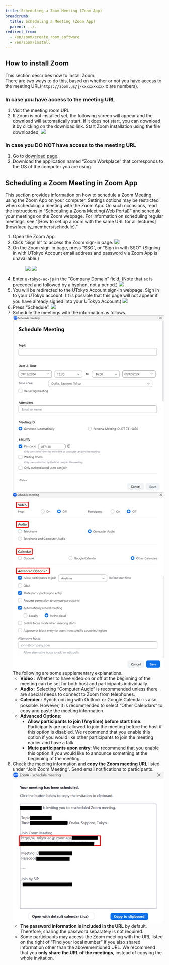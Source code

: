 ```yaml
---
title: Scheduling a Zoom Meeting (Zoom App)
breadcrumb:
  title: Scheduling a Meeting (Zoom App)
  parent: ../..
redirect_from:
  - /en/zoom/create_room_software
  - /en/zoom/install
---
```


## How to install Zoom

This section describes how to install Zoom.  
There are two ways to do this, based on whether or not you have access to the meeting URL(`https://zoom.us/j/xxxxxxxxxx` x are numbers).  

### In case you have access to the meeting URL
  1. Visit the meeting room URL
  1. If Zoom is not installed yet, the following screen will appear and the download will automatically start. If it does not start, you can download it by clicking on the download link. Start Zoom installation using the file downloaded.    ![](pc_with_url.png)
  
  
### In case you DO NOT have access to the meeting URL
  1. Go to <a href="https://zoom.us/download" target="_blank">download page</a>.
  1. Download the application named “Zoom Workplace” that corresponds to the OS of the computer you are using.


## Scheduling a Zoom Meeting in Zoom App

This section provides information on how to schedule a Zoom Meeting using the Zoom App on your computer. Settings options may be restricted when scheduling a meeting with the Zoom App. On such occasions, read the instructions in “[Scheduling a Zoom Meeting(Web Portal)](/en/zoom/create_room)” and schedule your meetings on the Zoom webpage. For information on scheduling regular meetings, see “[How to set up a room with the same URL for all lectures] (how/faculty_members/schedule).”

<ol>
  <li> Open the Zoom App. </li>
  <li> Click “Sign In” to access the Zoom sign-in page.
      <img src="@components/en/systems/zoom/4.png"> </li>
  <li> On the Zoom sign-in page, press “SSO”, or “Sign in with SSO”. (Signing in with UTokyo Account email address and password via Zoom App is unavailable.)
      <figure class="gallery">
      <img src="@components/en/systems/zoom/5.png"> 
      <img src="@components/en/systems/zoom/6.png"></figure></li>
      
  <li> Enter <code>u-tokyo-ac-jp</code> in the “Company Domain” field. (Note that <code>ac</code> is preceded and followed by a hyphen, not a period.)
      <img src="@components/en/systems/zoom/7.png"> </li>
  <li> You will be redirected to the UTokyo Account sign-in webpage. Sign in to your UTokyo account. (It is possible that this page will not appear if you have already signed into your UTokyo Account.)
      <img src="@components/en/systems/zoom/2.png"> </li>
  <li> Press “Schedule”.
      <img src="top2.png"> </li>
  <li> Schedule the meetings with the information as follows.
      <img src="schedule1.png">
      <img src="schedule2.png">
    The following are some supplementary explanations.  
    <ul>
      <li> <strong>Video</strong> : Whether to have video on or off at the beginning of the meeting can be set for both host and participants individually. </li>
      <li> <strong>Audio</strong> : Selecting “Computer Audio” is recommended unless there are special needs to connect to Zoom from telephones.</li>
      <li> <strong>Calender</strong> : Synchronizing with Outlook or Google Calendar is also possible. However, it is recommended to select “Other Calendars” to copy and paste the meeting information. </li>  
      <li> <strong>Advanced Options</strong>:   
        <ul>
          <li> <strong>Allow participants to join (Anytime) before start time</strong>: Participants are not allowed to join the meeting before the host if this option is disabled. We recommend that you enable this option if you would like other participants to join the meeting earlier and have a talk. </li>
          <li> <strong>Mute participants upon entry</strong>: We recommend that you enable this option if you would like to announce something at the beginning of the meeting. </li>
        </ul>
      </li>
    </ul>
  </li>
  <li> Check the meeting information and <strong>copy the Zoom meeting URL</strong> listed under “Join Zoom Meeting”. Send email notifications to participants.<br>
      <img src="schedule_info_en.png"> 
    <ul>
      <li> <strong>The password information is included in the URL</strong> by default. Therefore, sharing the password separately is not required.</li>
      <li> Some participants may access the Zoom meeting with the URL listed on the right of “Find your local number” if you also shared information other than the abovementioned URL. We recommend that you <strong>only share the URL of the meetings</strong>, instead of copying the whole invitation. </li>
    </ul>
  </li>
</ol>
